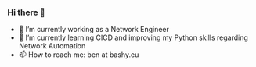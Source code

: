 ### Hi there 👋

<!--
**Bashy/Bashy** is a ✨ _special_ ✨ repository because its `README.md` (this file) appears on your GitHub profile.
-->

- 🔭 I’m currently working as a Network Engineer
- 🌱 I’m currently learning CICD and improving my Python skills regarding Network Automation
- 📫 How to reach me: ben at bashy.eu


<!-- 👯 I’m looking to collaborate on ... 
- 🤔 I’m looking for help with ...
- 😄 Pronouns: ...
- 💬 Ask me about Core Networking, Networking, Network Automation
- ⚡ Fun fact: ...
-->

